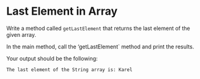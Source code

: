 # Last Element in Array
Write a method called `getLastElement` that returns the last element of the given array.

In the main method, call the ‘getLastElement` method and print the results.

Your output should be the following:
```
The last element of the String array is: Karel
```
